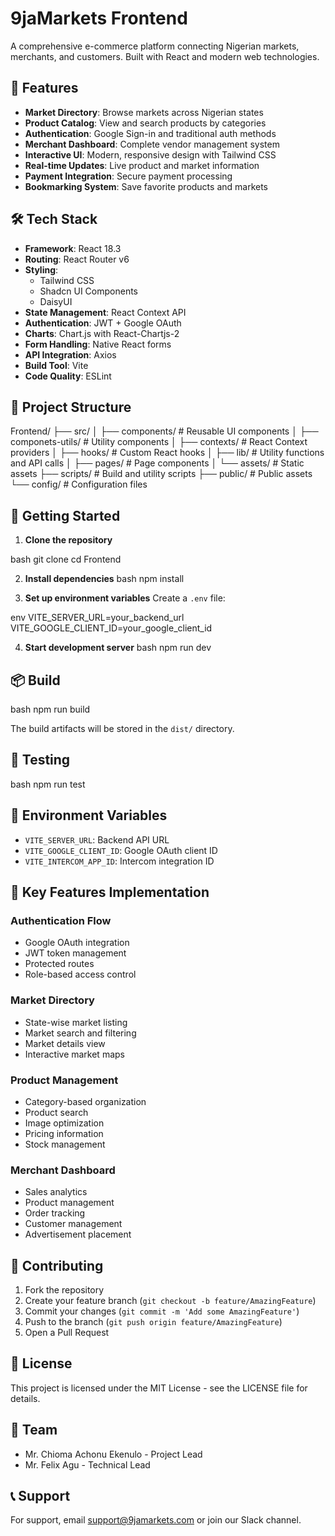 # 9jaMarkets Frontend

A comprehensive e-commerce platform connecting Nigerian markets, merchants, and customers. Built with React and modern web technologies.

## 🌟 Features

- **Market Directory**: Browse markets across Nigerian states
- **Product Catalog**: View and search products by categories
- **Authentication**: Google Sign-in and traditional auth methods
- **Merchant Dashboard**: Complete vendor management system
- **Interactive UI**: Modern, responsive design with Tailwind CSS
- **Real-time Updates**: Live product and market information
- **Payment Integration**: Secure payment processing
- **Bookmarking System**: Save favorite products and markets

## 🛠 Tech Stack

- **Framework**: React 18.3
- **Routing**: React Router v6
- **Styling**: 
  - Tailwind CSS
  - Shadcn UI Components
  - DaisyUI
- **State Management**: React Context API
- **Authentication**: JWT + Google OAuth
- **Charts**: Chart.js with React-Chartjs-2
- **Form Handling**: Native React forms
- **API Integration**: Axios
- **Build Tool**: Vite
- **Code Quality**: ESLint

## 📁 Project Structure 
Frontend/
├── src/
│ ├── components/ # Reusable UI components
│ ├── componets-utils/ # Utility components
│ ├── contexts/ # React Context providers
│ ├── hooks/ # Custom React hooks
│ ├── lib/ # Utility functions and API calls
│ ├── pages/ # Page components
│ └── assets/ # Static assets
├── scripts/ # Build and utility scripts
├── public/ # Public assets
└── config/ # Configuration files


## 🚀 Getting Started

1. **Clone the repository**

bash
git clone <repository-url>
cd Frontend

2. **Install dependencies**
bash
npm install


3. **Set up environment variables**
Create a `.env` file:

env
VITE_SERVER_URL=your_backend_url
VITE_GOOGLE_CLIENT_ID=your_google_client_id


4. **Start development server**
bash
npm run dev


## 📦 Build
bash
npm run build


The build artifacts will be stored in the `dist/` directory.

## 🧪 Testing
bash
npm run test

## 🔑 Environment Variables

- `VITE_SERVER_URL`: Backend API URL
- `VITE_GOOGLE_CLIENT_ID`: Google OAuth client ID
- `VITE_INTERCOM_APP_ID`: Intercom integration ID

## 📱 Key Features Implementation

### Authentication Flow
- Google OAuth integration
- JWT token management
- Protected routes
- Role-based access control

### Market Directory
- State-wise market listing
- Market search and filtering
- Market details view
- Interactive market maps

### Product Management
- Category-based organization
- Product search
- Image optimization
- Pricing information
- Stock management

### Merchant Dashboard
- Sales analytics
- Product management
- Order tracking
- Customer management
- Advertisement placement

## 🤝 Contributing

1. Fork the repository
2. Create your feature branch (`git checkout -b feature/AmazingFeature`)
3. Commit your changes (`git commit -m 'Add some AmazingFeature'`)
4. Push to the branch (`git push origin feature/AmazingFeature`)
5. Open a Pull Request

## 📄 License

This project is licensed under the MIT License - see the LICENSE file for details.

## 👥 Team

- Mr. Chioma Achonu Ekenulo - Project Lead
- Mr. Felix Agu - Technical Lead

## 📞 Support

For support, email support@9jamarkets.com or join our Slack channel. 